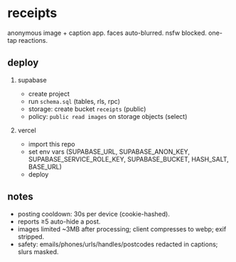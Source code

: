 # receipts

anonymous image + caption app. faces auto-blurred. nsfw blocked. one-tap reactions.

## deploy

1) supabase
   - create project
   - run `schema.sql` (tables, rls, rpc)
   - storage: create bucket `receipts` (public)
   - policy: `public read images` on storage objects (select)

2) vercel
   - import this repo
   - set env vars (SUPABASE_URL, SUPABASE_ANON_KEY, SUPABASE_SERVICE_ROLE_KEY, SUPABASE_BUCKET, HASH_SALT, BASE_URL)
   - deploy

## notes
- posting cooldown: 30s per device (cookie-hashed).
- reports ≥5 auto-hide a post.
- images limited ~3MB after processing; client compresses to webp; exif stripped.
- safety: emails/phones/urls/handles/postcodes redacted in captions; slurs masked.
